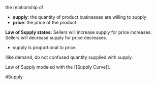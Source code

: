 the relationship of
- **supply**: the quantity of product businesses are willing to supply
- **price**: the price of the product

**Law of Supply states:**
Sellers will increase supply for price increases.
Sellers will decrease supply for price decreases.
- supply is proportional to price.

!like demand, do not confused quantity supplied with supply.

Law of Supply modeled with the [[Supply Curve]].

#Supply 